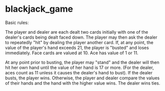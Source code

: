 # blackjack_game

Basic rules:  

The player and dealer are each dealt two cards initially with one of the dealer's cards being dealt faced down. The player may then ask the dealer to repeatedly "hit" by dealing the player another card. If, at any point, the value of the player's hand exceeds 21, the player is "busted" and loses immediately. Face cards are valued at 10. Ace has value of 1 or 11.  

At any point prior to busting, the player may "stand" and the dealer will then hit her own hand until the value of her hand is 17 or more. (For the dealer, aces count as 11 unless it causes the dealer's hand to bust). If the dealer busts, the player wins. Otherwise, the player and dealer compare the values of their hands and the hand with the higher value wins. The dealer wins ties.
